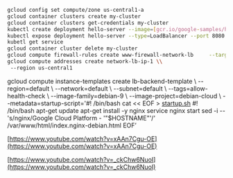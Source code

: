 ```bash
gcloud config set compute/zone us-central1-a
gcloud container clusters create my-cluster
gcloud container clusters get-credentials my-cluster
kubectl create deployment hello-server --image=[gcr.io/google-samples/hello-app:1.0](<http://gcr.io/google-samples/hello-app:1.0>)
kubectl expose deployment hello-server --type=LoadBalancer --port 8080
kubetl get service
gcloud container cluster delete my-cluster
gcloud compute firewall-rules create www-firewall-network-lb     --target-tags network-lb-tag --allow tcp:80
gcloud compute addresses create network-lb-ip-1 \\
 --region us-central1
```

gcloud compute instance-templates create lb-backend-template \ --region=default \ --network=default \ --subnet=default \ --tags=allow-health-check \ --image-family=debian-9 \ --image-project=debian-cloud \ --metadata=startup-script='#! /bin/bash cat << EOF > [startup.sh](http://startup.sh/) #! /bin/bash apt-get update apt-get install -y nginx service nginx start sed -i -- 's/nginx/Google Cloud Platform - '"\$HOSTNAME"'/' /var/www/html/index.nginx-debian.html EOF’

[https://www.youtube.com/watch?v=xAAn7Cgu-OE](https://www.youtube.com/watch?v=xAAn7Cgu-OE)

[https://www.youtube.com/watch?v=_ckChw6NuoI](https://www.youtube.com/watch?v=_ckChw6NuoI)